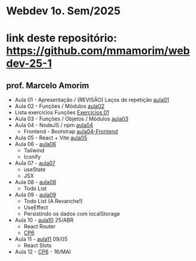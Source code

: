 # Webdev 1o. Sem/2025
# link deste repositório: https://github.com/mmamorim/webdev-25-1
## prof. Marcelo Amorim

* Aula 01 - Apresentação / (REVISÃO) Laços de repetição [aula01](./Aula01-10-Fev/)
* Aula 02 - Funções / Módulos [aula02](./Aula02-17-Fev/)
* Lista exercícios Funções [Exercícios 01](./ListaExercicios01.md)
* Aula 03 - Funções / Objetos / Módulos [aula03](./Aula03-24-Fev/)
* Aula 04 - NodeJS / npm [aula04](./Aula04_07Mar/)
  * Frontend - Bootstrap [aula04-Frontend](./Aula04_07MarFront/)
* Aula 05 - React + Vite [aula05](./Aula05_14Mar/)
* Aula 06 - [aula06](./Aula06_21Mar/)
  - Tailwind
  - Iconify
* Aula 07 - [aula07](./Aula07_28Mar/)
  - useState
  - JSX
* Aula 08 - [aula08](./Aula08_04Abr/)
  - Todo List
* Aula 09 - [aula09](./Aula09_11Abr/)  
  - Todo List (A Revanche!)
  - UseEffect
  - Persistindo os dados com localStorage
* Aula 10 - [aula10](./Aula10_25Abr/) 25/ABR 
  - React Router
  - [CP6](https://github.com/mmamorim/CP5-Frontend-Webdev)
* Aula 11 - [aula11](./Aula11_09Mai/) 09/05 
  - React Slots
* Aula 12 - [CP6](https://github.com/mmamorim/CP6-Webdev) - 16/MAI 